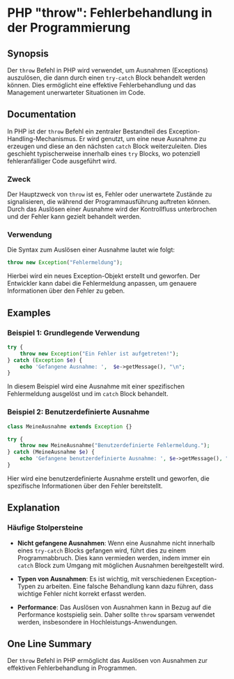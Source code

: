 <!--
Meta Description: # PHP "throw": Fehlerbehandlung in der Programmierung ## Synopsis Der `throw` Befehl in PHP wird verwendet, um Ausnahmen (Exceptions) auszulösen, die ...
Meta Keywords: throw, der, wird, ausnahme, php
-->

# PHP "throw": Fehlerbehandlung in der Programmierung

## Synopsis
Der `throw` Befehl in PHP wird verwendet, um Ausnahmen (Exceptions) auszulösen, die dann durch einen `try-catch` Block behandelt werden können. Dies ermöglicht eine effektive Fehlerbehandlung und das Management unerwarteter Situationen im Code.

## Documentation
In PHP ist der `throw` Befehl ein zentraler Bestandteil des Exception-Handling-Mechanismus. Er wird genutzt, um eine neue Ausnahme zu erzeugen und diese an den nächsten `catch` Block weiterzuleiten. Dies geschieht typischerweise innerhalb eines `try` Blocks, wo potenziell fehleranfälliger Code ausgeführt wird.

### Zweck
Der Hauptzweck von `throw` ist es, Fehler oder unerwartete Zustände zu signalisieren, die während der Programmausführung auftreten können. Durch das Auslösen einer Ausnahme wird der Kontrollfluss unterbrochen und der Fehler kann gezielt behandelt werden.

### Verwendung
Die Syntax zum Auslösen einer Ausnahme lautet wie folgt:
```php
throw new Exception("Fehlermeldung");
```
Hierbei wird ein neues Exception-Objekt erstellt und geworfen. Der Entwickler kann dabei die Fehlermeldung anpassen, um genauere Informationen über den Fehler zu geben.

## Examples
### Beispiel 1: Grundlegende Verwendung
```php
try {
    throw new Exception("Ein Fehler ist aufgetreten!");
} catch (Exception $e) {
    echo 'Gefangene Ausnahme: ',  $e->getMessage(), "\n";
}
```
In diesem Beispiel wird eine Ausnahme mit einer spezifischen Fehlermeldung ausgelöst und im `catch` Block behandelt.

### Beispiel 2: Benutzerdefinierte Ausnahme
```php
class MeineAusnahme extends Exception {}

try {
    throw new MeineAusnahme("Benutzerdefinierte Fehlermeldung.");
} catch (MeineAusnahme $e) {
    echo 'Gefangene benutzerdefinierte Ausnahme: ', $e->getMessage(), "\n";
}
```
Hier wird eine benutzerdefinierte Ausnahme erstellt und geworfen, die spezifische Informationen über den Fehler bereitstellt.

## Explanation
### Häufige Stolpersteine
- **Nicht gefangene Ausnahmen**: Wenn eine Ausnahme nicht innerhalb eines `try-catch` Blocks gefangen wird, führt dies zu einem Programmabbruch. Dies kann vermieden werden, indem immer ein `catch` Block zum Umgang mit möglichen Ausnahmen bereitgestellt wird.
  
- **Typen von Ausnahmen**: Es ist wichtig, mit verschiedenen Exception-Typen zu arbeiten. Eine falsche Behandlung kann dazu führen, dass wichtige Fehler nicht korrekt erfasst werden.

- **Performance**: Das Auslösen von Ausnahmen kann in Bezug auf die Performance kostspielig sein. Daher sollte `throw` sparsam verwendet werden, insbesondere in Hochleistungs-Anwendungen.

## One Line Summary
Der `throw` Befehl in PHP ermöglicht das Auslösen von Ausnahmen zur effektiven Fehlerbehandlung in Programmen.